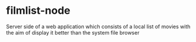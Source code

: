 # filmlist-node
Server side of a web application which consists of a local list of movies with the aim of display it better than the system file browser

